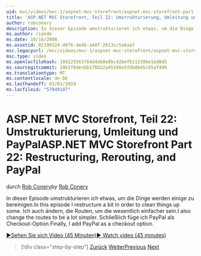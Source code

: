```yaml
---
uid: mvc/videos/mvc-1/aspnet-mvc-storefront/aspnet-mvc-storefront-part-22-restructuring-rerouting-and-paypal
title: 'ASP.NET MVC Storefront, Teil 22: Umstrukturierung, Umleitung und PayPal | Microsoft-Dokumentation'
author: robconery
description: In dieser Episode umstrukturieren ich etwas, um die Dinge werden einige zu bereinigen. Ich auch ändern, die Routen, um die wesentlich einfacher sein. Schließlich füge ich PayPal als eine Optio Auschecken...
ms.author: riande
ms.date: 10/16/2008
ms.assetid: 81190124-d0f6-4e4b-a48f-2613cc5a6aa7
msc.legacyurl: /mvc/videos/mvc-1/aspnet-mvc-storefront/aspnet-mvc-storefront-part-22-restructuring-rerouting-and-paypal
msc.type: video
ms.openlocfilehash: 189125563764d4eb8e8bc42befb21239be1bd8d5
ms.sourcegitcommit: 24b1f6decbb17bb22a45166e5fdb0845c65af498
ms.translationtype: MT
ms.contentlocale: de-DE
ms.lasthandoff: 03/01/2019
ms.locfileid: "57049187"
---
```

<a name="aspnet-mvc-storefront-part-22-restructuring-rerouting-and-paypal"></a><span data-ttu-id="521b1-105">ASP.NET MVC Storefront, Teil 22: Umstrukturierung, Umleitung und PayPal</span><span class="sxs-lookup"><span data-stu-id="521b1-105">ASP.NET MVC Storefront Part 22: Restructuring, Rerouting, and PayPal</span></span>
====================
<span data-ttu-id="521b1-106">durch [Rob Conery](https://github.com/robconery)</span><span class="sxs-lookup"><span data-stu-id="521b1-106">by [Rob Conery](https://github.com/robconery)</span></span>

<span data-ttu-id="521b1-107">In dieser Episode umstrukturieren ich etwas, um die Dinge werden einige zu bereinigen.</span><span class="sxs-lookup"><span data-stu-id="521b1-107">In this episode I restructure a bit in order to clean things up some.</span></span> <span data-ttu-id="521b1-108">Ich auch ändern, die Routen, um die wesentlich einfacher sein.</span><span class="sxs-lookup"><span data-stu-id="521b1-108">I also change the routes to be a lot simpler.</span></span> <span data-ttu-id="521b1-109">Schließlich füge ich PayPal als Checkout-Option.</span><span class="sxs-lookup"><span data-stu-id="521b1-109">Finally, I add PayPal as a checkout option.</span></span>

[<span data-ttu-id="521b1-110">&#9654;Sehen Sie sich Video (45 Minuten)</span><span class="sxs-lookup"><span data-stu-id="521b1-110">&#9654; Watch video (45 minutes)</span></span>](https://channel9.msdn.com/Blogs/ASP-NET-Site-Videos/aspnet-mvc-storefront-part-22-restructuring-rerouting-and-paypal)

> [!div class="step-by-step"]
> <span data-ttu-id="521b1-111">[Zurück](aspnet-mvc-storefront-part-21-order-manager-and-personalization.md)
> [Weiter](aspnet-mvc-storefront-part-23-getting-started-with-domain-driven-design.md)</span><span class="sxs-lookup"><span data-stu-id="521b1-111">[Previous](aspnet-mvc-storefront-part-21-order-manager-and-personalization.md)
[Next](aspnet-mvc-storefront-part-23-getting-started-with-domain-driven-design.md)</span></span>
